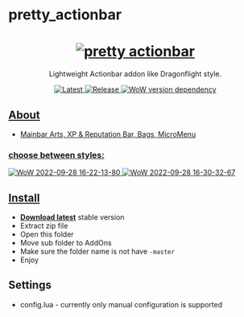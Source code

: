 # pretty_actionbar
<h1 align="center">
  <a href="https://github.com/s0h2x/pretty_actionbar"><img src="https://user-images.githubusercontent.com/33549022/192877128-d77cba07-667d-40c8-a5c1-1316cb306288.png" alt="pretty actionbar"></a>
</h1>
<p align="center">Lightweight Actionbar addon like Dragonflight style.</p>
<p align="center">
    <a href="https://github.com/s0h2x/pretty_actionbar/releases/latest">
    <a href="https://github.com/s0h2x/pretty_actionbar/releases/download/v1.0/pretty_actionbar.zip">
    <img src="https://img.shields.io/github/downloads/s0h2x/pretty_actionbar/total?label=Download%40latest&style=flat-square&logo=github&logoColor=white"
         alt="Latest">
   <a href="https://github.com/s0h2x/pretty_actionbar/releases">
    <img src="https://img.shields.io/github/v/release/s0h2x/pretty_actionbar?include_prereleases&style=flat-square&logo=github&logoColor=white"
         alt="Release">
    <!--<a href="https://github.com/s0h2x/pretty_actionbar/archive/refs/heads/master.zip">
    <img src="https://img.shields.io/badge/download-latest-red?style=flat-square"
         alt="download latest">-->
    <a href="https://wowwiki-archive.fandom.com/wiki/Patch_3.3.5">
    <img src="https://img.shields.io/badge/WoWPatch-3.3.5-blue?style=flat-square"
         alt="WoW version dependency">
</p>

## About
- Mainbar Arts, XP & Reputation Bar, Bags, MicroMenu
### choose between styles:
![WoW 2022-09-28 16-22-13-80](https://user-images.githubusercontent.com/33549022/192876792-c08c4752-1261-4bdf-8a56-118951f2b264.png)
![WoW 2022-09-28 16-30-32-67](https://user-images.githubusercontent.com/33549022/192876821-4bd0813e-bd18-4b49-9fed-72063d731425.png)

## Install
- **[Download latest](https://github.com/s0h2x/pretty_actionbar/releases/download/v1.0/pretty_actionbar.zip)** stable version
- Extract zip file
- Open this folder
- Move sub folder to AddOns
- Make sure the folder name is not have `-master`
- Enjoy
## Settings
- config.lua - currently only manual configuration is supported
